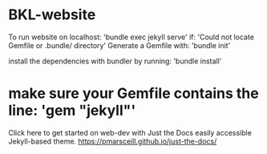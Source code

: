 # BKL-website

To run website  on localhost:
'bundle exec jekyll serve'
if:
'Could not locate Gemfile or .bundle/ directory'
Generate a Gemfile with:
'bundle init'

install the dependencies with bundler by running:
'bundle install'

make sure your Gemfile contains the line:
'gem "jekyll"'
=======
Click here to get started on web-dev with Just the Docs easily accessible Jekyll-based theme.
https://pmarsceill.github.io/just-the-docs/
